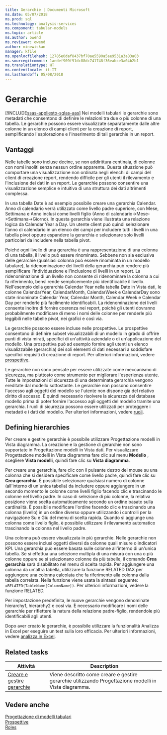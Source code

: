 ```yaml
---
title: Gerarchie | Documenti Microsoft
ms.date: 05/07/2018
ms.prod: sql
ms.technology: analysis-services
ms.component: tabular-models
ms.topic: article
ms.author: owend
ms.reviewer: owend
author: minewiskan
manager: kfile
ms.openlocfilehash: 12785e0daf8437bf70ae5590a5ae9531a3a83a03
ms.sourcegitcommit: 1aedef909f91dc88dc741748f36eabce3a04b2b1
ms.translationtype: HT
ms.contentlocale: it-IT
ms.lasthandoff: 05/08/2018
---
```

# <a name="hierarchies"></a>Gerarchie
[!INCLUDE[ssas-appliesto-sqlas-aas](../../includes/ssas-appliesto-sqlas-aas.md)]
  Nei modelli tabulari le gerarchie sono metadati che consentono di definire le relazioni tra due o più colonne di una tabella. Le gerarchie possono essere visualizzate separatamente dalle altre colonne in un elenco di campi client per la creazione di report, semplificando l'esplorazione e l'inserimento di tali gerarchie in un report.  
  
##  <a name="bkmk_benefits"></a> Vantaggi  
 Nelle tabelle sono incluse decine, se non addirittura centinaia, di colonne con nomi insoliti senza nessun ordine apparente. Questa situazione può comportare una visualizzazione non ordinata negli elenchi di campi del client di creazione report, rendendo difficile per gli utenti il rilevamento e l'inclusione dei dati in un report. Le gerarchie possono consentire una visualizzazione semplice e intuitiva di una struttura dei dati altrimenti complessa.  
  
 In una tabella Date è ad esempio possibile creare una gerarchia Calendar. Anno di calendario verrà utilizzato come livello padre superiore, con Mese, Settimana e Anno inclusi come livelli figlio (Anno di calendario->Mese->Settimana->Giorno). In questa gerarchia viene illustrata una relazione logica da Calendar Year a Day. Un utente client può quindi selezionare l'anno di calendario in un elenco dei campi per includere tutti i livelli in una tabella pivot oppure espandere la gerarchia e selezionare solo livelli particolari da includere nella tabella pivot.  
  
 Poiché ogni livello di una gerarchia è una rappresentazione di una colonna di una tabella, il livello può essere rinominato. Sebbene non sia esclusiva delle gerarchie (qualsiasi colonna può essere rinominata in un modello tabulare), la ridenominazione dei livelli della gerarchia può rendere più semplificare l'individuazione e l'inclusione di livelli in un report. La ridenominazione di un livello non consente di ridenominare la colonna a cui fa riferimento, bensì rende semplicemente più identificabile il livello. Nell'esempio della gerarchia Calendar Year nella tabella Date in Vista dati, le colonne CalendarYear, CalendarMonth, CalendarWeek e CalendarDay sono state rinominate Calendar Year, Calendar Month, Calendar Week e Calendar Day per renderle più facilmente identificabili. La ridenominazione dei livelli consente inoltre di fornire coerenza nei report, poiché gli utenti dovranno probabilmente modificare di meno i nomi delle colonne per renderle più leggibili nelle tabelle pivot, nei grafici e così via.  
  
 Le gerarchie possono essere incluse nelle prospettive. Le prospettive consentono di definire subset visualizzabili di un modello in grado di offrire punti di vista mirati, specifici di un'attività aziendale o di un'applicazione del modello. Una prospettiva può ad esempio fornire agli utenti un elenco visualizzabile (gerarchia) dei soli elementi di dati necessari a soddisfare specifici requisiti di creazione di report. Per ulteriori informazioni, vedere [prospettive](../../analysis-services/tabular-models/perspectives-ssas-tabular.md).  
  
 Le gerarchie non sono pensate per essere utilizzate come meccanismo di sicurezza, ma piuttosto come strumento per migliorare l'esperienza utente. Tutte le impostazioni di sicurezza di una determinata gerarchia vengono ereditate dal modello sottostante. Le gerarchie non possono consentire l'accesso agli oggetti del modello se l'utente non dispone già del relativo diritto di accesso. È quindi necessario risolvere la sicurezza del database modello prima di poter fornire l'accesso agli oggetti del modello tramite una gerarchia. I ruoli di sicurezza possono essere utilizzati per proteggere i metadati e i dati del modello. Per ulteriori informazioni, vedere [ruoli](../../analysis-services/tabular-models/roles-ssas-tabular.md).  
  
##  <a name="bkmk_define"></a> Defining hierarchies  
 Per creare e gestire gerarchie è possibile utilizzare Progettazione modelli in Vista diagramma. La creazione e la gestione di gerarchie non sono supportate in Progettazione modelli in Vista dati. Per visualizzare Progettazione modelli in Vista diagramma fare clic sul menu **Modello** , scegliere **Vista modelli**, quindi fare clic su **Vista diagramma**.  
  
 Per creare una gerarchia, fare clic con il pulsante destro del mouse su una colonna che si desidera specificare come livello padre, quindi fare clic su **Crea gerarchia**. È possibile selezionare qualsiasi numero di colonne (all'interno di un'unica tabella) da includere oppure aggiungere in un secondo momento le colonne come livelli figlio facendo clic e trascinando le colonne nel livello padre. In caso di selezione di più colonne, la relativa posizione viene scelta automaticamente secondo un ordine basato sulla cardinalità. È possibile modificare l'ordine facendo clic e trascinando una colonna (livello) in un ordine diverso oppure utilizzando i controlli per la navigazione Su e Giù del menu di scelta rapida. Quando si aggiunge una colonna come livello figlio, è possibile utilizzare il rilevamento automatico trascinando la colonna nel livello padre.  
  
 Una colonna può essere visualizzata in più gerarchie. Nelle gerarchie non possono essere inclusi oggetti diversi da colonne quali misure o indicatori KPI. Una gerarchia può essere basata sulle colonne all'interno di un'unica tabella. Se si effettua una selezione multipla di una misura con una o più colonne oppure se si selezionano colonne da più tabelle, il comando **Crea gerarchia** sarà disabilitato nel menu di scelta rapida. Per aggiungere una colonna da un'altra tabella, utilizzare la funzione RELATED DAX per aggiungere una colonna calcolata che fa riferimento alla colonna dalla tabella correlata. Nella funzione viene usata la sintassi seguente: `=RELATED(TableName[ColumnName])`. Per ulteriori informazioni, vedere la funzione RELATED.  
  
 Per impostazione predefinita, le nuove gerarchie vengono denominate hierarchy1, hierarchy2 e così via. È necessario modificare i nomi delle gerarchie per riflettere la natura della relazione padre-figlio, rendendole più identificabili agli utenti.  
  
 Dopo aver creato le gerarchie, è possibile utilizzare la funzionalità Analizza in Excel per eseguire un test sulla loro efficacia. Per ulteriori informazioni, vedere [analizza in Excel](../../analysis-services/tabular-models/analyze-in-excel-ssas-tabular.md).  
  
##  <a name="bkmk_related_tasks"></a> Related tasks  
  
|Attività|Description|  
|----------|-----------------|  
|[Creare e gestire gerarchie](../../analysis-services/tabular-models/create-and-manage-hierarchies-ssas-tabular.md)|Viene descritto come creare e gestire gerarchie utilizzando Progettazione modelli in Vista diagramma.|  
  
## <a name="see-also"></a>Vedere anche  
 [Progettazione di modelli tabulari](../../analysis-services/tabular-models/tabular-model-designer-ssas.md)   
 [Prospettive](../../analysis-services/tabular-models/perspectives-ssas-tabular.md)   
 [Roles](../../analysis-services/tabular-models/roles-ssas-tabular.md)  
  
  

